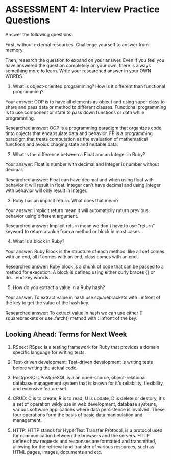 # ASSESSMENT 4: Interview Practice Questions

Answer the following questions.

First, without external resources. Challenge yourself to answer from memory.

Then, research the question to expand on your answer. Even if you feel you have answered the question completely on your own, there is always something more to learn. Write your researched answer in your OWN WORDS.

1. What is object-oriented programming? How is it different than functional programming?

Your answer: 
    OOP is to have all elements as object and using super class to share and pass data or method to different classes. Functional programming is to use component or state to pass down functions or data while programming.

Researched answer:
    OOP is a programming paradigm that organizes code tinto objects that encapsulate data and behavior.
    FP is a programming paradigm that treats computation as the evaluation of mathematical functions and avoids chaging state and mutable data.

2. What is the difference between a Float and an Integer in Ruby?

Your answer: 
    Float is number with decimal and Integer is number without decimal.

Researched answer:
    Float can have decimal and when using float with behavior it will result in float.
    Integer can't have decimal and using Integer with behavior will only result in Integer.

3. Ruby has an implicit return. What does that mean?

Your answer:
    Implicit return mean it will automaticlly ruturn previous behavior using different argument.

Researched answer:
    Implicit return mean we don't have to use "return" keyword to return a value from a method or block in most cases.

4. What is a block in Ruby?

Your answer:
    Ruby Block is the structure of each method, like all def comes with an end, all if comes with an end, class comes with an end.

Researched answer:
    Ruby block is a chunk of code that can be passed to a method for execution.
    A block is defined using either curly braces {} or do....end key worrds.


5. How do you extract a value in a Ruby hash?

Your answer:
    To extract value in hash use squarebrackets with : infront of the key to get the value of the hash key.

Researched answer:
    To extract value in hash we can use either [] squarebrackets or use .fetch() method with : infront of the key.

## Looking Ahead: Terms for Next Week

1. RSpec:
    RSpec is a testing framework for Ruby that provides a domain specific language for writing tests.

2. Test-driven development:
    Test-driven development is writing tests before writing the actual code.

3. PostgreSQL:
    PostgreSQL is a an open-source, object-relational database management system that is known for it's reliability, flexibility, and extensive feature set.

4. CRUD:
    C is to create, R is to read, U is update, D is delete or destory, it's a set of operation wildy use in web development, database systems, various software applications where data persistence is involved.
    These four operations form the basis of basic data manipulation and management.

5. HTTP:
    HTTP stands for HyperText Transfer Protocol, is a protocol used for communication between the browsers and the servers. HTTP defines how requests and responses are formatted and transmitted, allowing for the retrieval and transfer of various resources, such as HTML pages, images, documents and etc.
